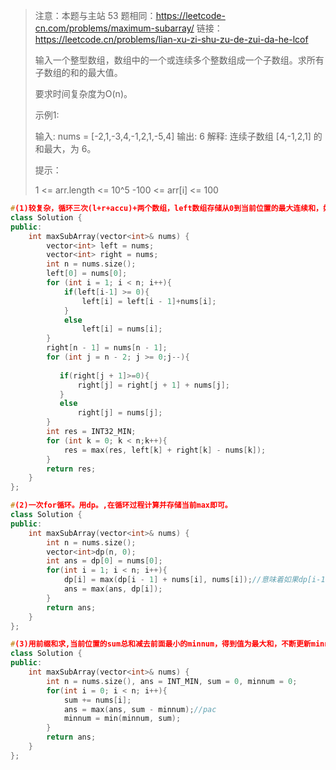 > 注意：本题与主站 53 题相同：https://leetcode-cn.com/problems/maximum-subarray/
> 链接：https://leetcode.cn/problems/lian-xu-zi-shu-zu-de-zui-da-he-lcof
>
> 输入一个整型数组，数组中的一个或连续多个整数组成一个子数组。求所有子数组的和的最大值。
>
> 要求时间复杂度为O(n)。
>
>  
>
> 示例1:
>
> 输入: nums = [-2,1,-3,4,-1,2,1,-5,4]
> 输出: 6
> 解释: 连续子数组 [4,-1,2,1] 的和最大，为 6。
>
>
> 提示：
>
> 1 <= arr.length <= 10^5
> -100 <= arr[i] <= 100
>

```cpp
#(1)较复杂，循环三次(l+r+accu)+两个数组，left数组存储从0到当前位置的最大连续和，如果left[i]左侧left[i-1]<0，left[i] = nums[i]，否则left[i] = left[i-1] + nums[i]。右侧同理，最后再循环一次计算max(l+r-nums[i])的最大值即为最大连续和。但是很复杂，可以简化为一次for循环。如下
class Solution {
public:
    int maxSubArray(vector<int>& nums) {
        vector<int> left = nums;
        vector<int> right = nums;
        int n = nums.size();
        left[0] = nums[0];
        for (int i = 1; i < n; i++){
            if(left[i-1] >= 0){
                left[i] = left[i - 1]+nums[i];
            }
            else
                left[i] = nums[i];
        }
        right[n - 1] = nums[n - 1];
        for (int j = n - 2; j >= 0;j--){
           
           if(right[j + 1]>=0){
               right[j] = right[j + 1] + nums[j];
           }
           else
               right[j] = nums[j];
        }
        int res = INT32_MIN;
        for (int k = 0; k < n;k++){
            res = max(res, left[k] + right[k] - nums[k]);
        }
        return res;
    }
};
```

```cpp
#(2)一次for循环。用dp。,在循环过程计算并存储当前max即可。
class Solution {
public:
    int maxSubArray(vector<int>& nums) {
        int n = nums.size();
		vector<int>dp(n, 0);
        int ans = dp[0] = nums[0];
        for(int i = 1; i < n; i++){
            dp[i] = max(dp[i - 1] + nums[i], nums[i]);//意味着如果dp[i-1]<0就可以舍弃重新开始计算
            ans = max(ans, dp[i]);
        }
        return ans;
    }
};
```

```cpp
#(3)用前缀和求,当前位置的sum总和减去前面最小的minnum，得到值为最大和，不断更新minnum和ans
class Solution {
public:
    int maxSubArray(vector<int>& nums) {
		int n = nums.size(), ans = INT_MIN, sum = 0, minnum = 0;
		for(int i = 0; i < n; i++){
            sum += nums[i];
            ans = max(ans, sum - minnum);//pac
            minnum = min(minnum, sum);
        }
        return ans;
    }
};
```

